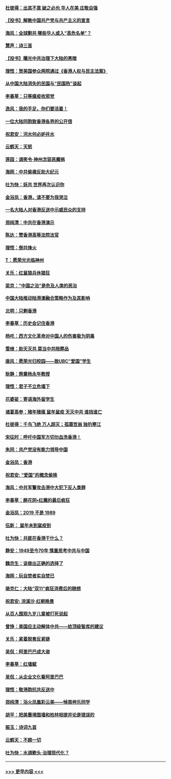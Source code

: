 #### [杜彼得：出其不意 破之必也 华人在美 庄敬自强](../pages/nsc993/n11679554.md?t=11261411) 
#### [【投书】解散中国共产党与共产主义的宣言](../pages/nsc993/n11679177.md?t=11261411) 
#### [海风：全球剿共 哪些华人或入“高危名单”？](../pages/nsc993/n11678617.md?t=11261411) 
#### [慧声：诗三首](../pages/nsc993/n11678848.md?t=11261411) 
#### [【投书】曝光中共治理下大陆的黑暗](../pages/nsc993/n11678674.md?t=11261411) 
#### [理悟：贺美国参众两院通过《香港人权与民主法案》](../pages/nsc993/n11678104.md?t=11261411) 
#### [从中国大陆消失的民国与“民国热”谈起](../pages/nsc993/n11678075.md?t=11261411) 
#### [李春草：只等瘟疫收邪党](../pages/nsc993/n11677308.md?t=11261411) 
#### [逸风：我的手足，你们要活着！](../pages/nsc993/n11676352.md?t=11261411) 
#### [一位大陆同胞致香港各界的公开信](../pages/nsc993/n11675761.md?t=11261411) 
#### [祝君安：河水何必妒井水](../pages/nsc993/n11675746.md?t=11261411) 
#### [云鹤天：天怒](../pages/nsc993/n11675718.md?t=11261411) 
#### [莲园：调笑令‧神州怎容恶魔祸](../pages/nsc993/n11675648.md?t=11261411) 
#### [海网：中共偷袭反助大纪元](../pages/nsc993/n11673515.md?t=11261411) 
#### [吐为快：妖共 世界再次认识你](../pages/nsc993/n11673506.md?t=11261411) 
#### [金浴凤：香港，请不要为我哭泣](../pages/nsc993/n11673248.md?t=11261411) 
#### [一名大陆人对香港反送中示威民众的支持](../pages/nsc993/n11672615.md?t=11261411) 
#### [郑纯清：中共在香港演示](../pages/nsc993/n11670539.md?t=11261411) 
#### [陈达：赞香港高等法院法官](../pages/nsc993/n11669542.md?t=11261411) 
#### [理悟：倒共烽火](../pages/nsc993/n11668844.md?t=11261411) 
#### [T：愿荣光光临神州](../pages/nsc993/n11668421.md?t=11261411) 
#### [关乐：红鼠狼兵休猖狂](../pages/nsc993/n11668378.md?t=11261411) 
#### [梁京：“中国之治”是危及人类的恶治](../pages/nsc993/n11668328.md?t=11261411) 
#### [中国大陆推动陆港澳融合策略作为及其影响](../pages/nsc993/n11668157.md?t=11261411) 
#### [北明：只剩香港](../pages/nsc993/n11668002.md?t=11261411) 
#### [李春草：历史会记住香港](../pages/nsc993/n11667927.md?t=11261411) 
#### [杨吒：西方文化革命对中国人的伤害极为阴毒](../pages/nsc993/n11664521.md?t=11261411) 
#### [雪绮：助天灭共 莫当中共陪葬品](../pages/nsc993/n11662650.md?t=11261411) 
#### [唐风：愿荣光归校园——致UBC“爱国”学生](../pages/nsc993/n11662194.md?t=11261411) 
#### [耿静：祭奠杨永年教授](../pages/nsc993/n11662514.md?t=11261411) 
#### [理悟：君子不立危墙下](../pages/nsc993/n11662172.md?t=11261411) 
#### [花婆娑：寄语海外留学生](../pages/nsc993/n11662121.md?t=11261411) 
#### [诸葛高参：猪年猪瘟 鼠年鼠疫 天灭中共 谁挡谁亡](../pages/nsc993/n11661980.md?t=11261411) 
#### [杜彼得：千鸟飞绝 万人踪灭；孤蓑笠翁 独钓寒江](../pages/nsc993/n11661170.md?t=11261411) 
#### [宋征时：呼吁中国军方切勿血洗香港！](../pages/nsc993/n11415318.md?t=11261411) 
#### [朱同：共产党没有能力领导中国](../pages/nsc993/n11660421.md?t=11261411) 
#### [金浴凤：香港](../pages/nsc993/n11660419.md?t=11261411) 
#### [祝君安: “爱国”的概念偷换](../pages/nsc993/n11659706.md?t=11261411) 
#### [海风：中共军警攻击港中大犯下反人类罪](../pages/nsc993/n11659632.md?t=11261411) 
#### [李春草：醉花阴•红魔的最后疯狂](../pages/nsc993/n11659287.md?t=11261411) 
#### [金浴凤：2019 不是 1989](../pages/nsc993/n11657663.md?t=11261411) 
#### [伍新： 鼠年未到鼠疫到](../pages/nsc993/n11655098.md?t=11261411) 
#### [吐为快：共匪在香港干什么？](../pages/nsc993/n11654891.md?t=11261411) 
#### [静安：1949至今70年 慎重思考中共与中国](../pages/nsc993/n11651244.md?t=11261411) 
#### [魏京生：该做出正确的选择了](../pages/nsc993/n11653084.md?t=11261411) 
#### [海网：玩自焚者实自焚已](../pages/nsc993/n11652423.md?t=11261411) 
#### [骆克仁：大陆“双11”疯狂消费后的随想](../pages/nsc993/n11652305.md?t=11261411) 
#### [祝君安: 浣溪沙·红朝晚景](../pages/nsc993/n11652258.md?t=11261411) 
#### [从百人围观九岁儿童被打死说起](../pages/nsc993/n11651030.md?t=11261411) 
#### [曾铮：美国应主动解体中共——给顶级智库的建议](../pages/nsc993/n11649888.md?t=11261411) 
#### [关乐：紧着脱套反紧链](../pages/nsc993/n11649069.md?t=11261411) 
#### [吴侃：阿里巴巴成大盗](../pages/nsc993/n11645523.md?t=11261411) 
#### [李春草：红墙赋](../pages/nsc993/n11646389.md?t=11261411) 
#### [吴侃：从企业文化看阿里巴巴](../pages/nsc993/n11645476.md?t=11261411) 
#### [理悟：敬港胞抗共反送中](../pages/nsc993/n11645466.md?t=11261411) 
#### [郑纯清：浴火凤凰彩云美——悼周梓乐同学](../pages/nsc993/n11645155.md?t=11261411) 
#### [胡平：把美墨境围墙和柏林相提并论是错误的](../pages/nsc993/n11645134.md?t=11261411) 
#### [振玉：诗词九首](../pages/nsc993/n11644081.md?t=11261411) 
#### [云鹤天：不顾一切](../pages/nsc993/n11643508.md?t=11261411) 
#### [吐为快：水调歌头·治理现代化？](../pages/nsc993/n11643485.md?t=11261411) 

----
#### [ >>> 更早内容 <<< ](../indexes/nsc993-earlier.md)
